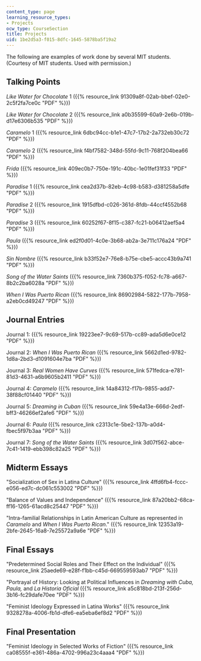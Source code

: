 ```yaml
---
content_type: page
learning_resource_types:
- Projects
ocw_type: CourseSection
title: Projects
uid: 1be2d5a3-f015-8dfc-1645-5878ba5f19a2
---
```


The following are examples of work done by several MIT students. (Courtesy of MIT students. Used with permission.)

Talking Points
--------------

_Like Water for Chocolate_ 1 ({{% resource_link 91309a8f-02ab-bbef-02e0-2c5f2fa7ce0c "PDF" %}})

_Like Water for Chocolate_ 2 ({{% resource_link a0b35599-60a9-2e6b-019b-d17e6306b535 "PDF" %}})

_Caramelo_ 1 ({{% resource_link 6dbc94cc-b1e1-47c7-17b2-2a732eb30c72 "PDF" %}})

_Caramelo_ 2 ({{% resource_link f4bf7582-348d-55fd-9c11-768f204bea66 "PDF" %}})

_Frida_ ({{% resource_link 409ec0b7-750e-191c-40bc-1e01fef31f33 "PDF" %}})

_Paradise_ 1 ({{% resource_link cea2d37b-82eb-4c98-b583-d381258a5dfe "PDF" %}})

_Paradise_ 2 ({{% resource_link 1915dfbd-c026-361d-8fdb-44ccf4552b68 "PDF" %}})

_Paradise_ 3 ({{% resource_link 60252f67-8f15-c387-fc21-b06412aef5a4 "PDF" %}})

_Paula_ ({{% resource_link ed2f0d01-4c0e-3b68-ab2a-3e711c176a24 "PDF" %}})

_Sin Nombre_ ({{% resource_link b33f52e7-76e8-b75e-cbe5-accc43b9a741 "PDF" %}})

_Song of the Water Saints_ ({{% resource_link 7360b375-f052-fc78-a667-8b2c2ba6028a "PDF" %}})

_When I Was Puerto Rican_ ({{% resource_link 86902984-5822-177b-7958-a2eb0cd49247 "PDF" %}})

Journal Entries
---------------

Journal 1: ({{% resource_link 19223ee7-9c69-517b-cc89-ada5d6e0ce12 "PDF" %}})

Journal 2: _When I Was Puerto Rican_ ({{% resource_link 5662d1ed-9782-1d8a-2bd3-d1091604e7ba "PDF" %}})

Journal 3: _Real Women Have Curves_ ({{% resource_link 571fedca-e781-81d3-4631-a6b9605b2411 "PDF" %}})

Journal 4: _Caramelo_ ({{% resource_link 14a84312-f17b-9855-add7-38f88cf01440 "PDF" %}})

Journal 5: _Dreaming in Cuban_ ({{% resource_link 59e4a13e-666d-2edf-bff3-46266ef2afe6 "PDF" %}})

Journal 6: _Paula_ ({{% resource_link c2313c1e-5be2-137b-a0d4-fbec5f97b3aa "PDF" %}})

Journal 7: _Song of the Water Saints_ ({{% resource_link 3d07f562-abce-7c41-1419-ebb398c82a25 "PDF" %}})

Midterm Essays
--------------

"Socialization of Sex in Latina Culture" ({{% resource_link 4ffd6fb4-fccc-e056-ed7c-dc061c553002 "PDF" %}})

"Balance of Values and Independence" ({{% resource_link 87a20bb2-68ca-ff16-1265-61acd8c25447 "PDF" %}})

"Intra-familial Relationships in Latin American Culture as represented in _Caramelo_ and _When I Was Puerto Rican_." ({{% resource_link 12353a19-2bfe-2645-16a8-7e25572a9a6e "PDF" %}})

Final Essays
------------

"Predetermined Social Roles and Their Effect on the Individual" ({{% resource_link 25aede69-e28f-f1bb-c45d-669559593ab7 "PDF" %}})

"Portrayal of History: Looking at Political Influences in _Dreaming with Cuba,_ _Paula,_ and _La Historia Oficial_ ({{% resource_link a5c818bd-213f-256d-3b16-fc29dafe70ee "PDF" %}})

"Feminist Ideology Expressed in Latina Works" ({{% resource_link 9328278a-4006-fb1d-dfe6-ea5eba6ef8d2 "PDF" %}})

Final Presentation
------------------

"Feminist Ideology in Selected Works of Fiction" ({{% resource_link ca08555f-e361-486a-4702-996a23c4aaa4 "PDF" %}})
